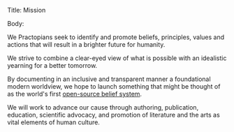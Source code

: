 Title: Mission

Body:

We Practopians seek to identify and promote beliefs, principles, values and actions that will result in a brighter future for humanity.

We strive to combine a clear-eyed view of what is possible with an idealistic yearning for a better tomorrow.

By documenting in an inclusive and transparent manner a foundational modern worldview, we hope to launch something that might be thought of as the world's first [open-source belief system][github].

[github]: https://github.com/hbowie/practopian

We will work to advance our cause through authoring, publication, education, scientific advocacy, and promotion of literature and the arts as vital elements of human culture.

